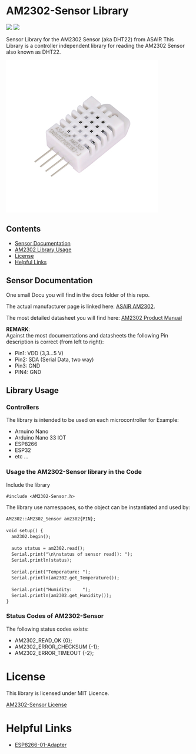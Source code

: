 # AM2302-Sensor Library
![](https://github.com/hasenradball/AM2302-Sensor/actions/workflows/spell_checker.yml/badge.svg)
![](https://github.com/hasenradball/AM2302-Sensor/actions/workflows/compile_examples.yml/badge.svg)

Sensor Library for the AM2302 Sensor (aka DHT22) from ASAIR
This Library is a controller independent library for reading the AM2302 Sensor also known as DHT22.

![AM2302-Sensor](./docs/AM2302.jpg)


## Contents
* [Sensor Documentation](#sensor-documentation)
* [AM2302 Library Usage](#library-usage)
* [License](#license)
* [Helpful Links](#helpful-links)

## Sensor Documentation
One small Docu you will find in the docs folder of this repo.

The actual manufacturer page is linked here: [ASAIR AM2302](http://www.aosong.com/en/products-22.html).

The most detailed datasheet you will find here: [AM2302 Product Manual](http://akizukidenshi.com/download/ds/aosong/AM2302.pdf)


**REMARK**:<br>
Against the most documentations and datasheets the following Pin description is correct (from left to right):

* Pin1: VDD (3,3...5 V)
* Pin2: SDA (Serial Data, two way)
* Pin3: GND
* PIN4: GND


## Library Usage
### Controllers
The library is intended to be used on each microcontroller for Example:<br>
* Arnuino Nano
* Arduino Nano 33 IOT
* ESP8266
* ESP32
* etc ...

### Usage the AM2302-Sensor library in the Code
Include the library

```
#include <AM2302-Sensor.h>
```

The library use namespaces, so the object can be instantiated and used by:

```
AM2302::AM2302_Sensor am2302{PIN};

void setup() {
  am2302.begin();

  auto status = am2302.read();
  Serial.print("\n\nstatus of sensor read(): ");
  Serial.println(status);

  Serial.print("Temperature: ");
  Serial.println(am2302.get_Temperature());

  Serial.print("Humidity:    ");
  Serial.println(am2302.get_Hunidity());
}

```
### Status Codes of AM2302-Sensor
The following status codes exists:

* AM2302_READ_OK          {0};
* AM2302_ERROR_CHECKSUM   {-1};
* AM2302_ERROR_TIMEOUT    {-2};


# License
This library is licensed under MIT Licence.

[AM2302-Sensor License](https://github.com/hasenradball/AM2302-Sensor/blob/master/LICENSE)


# Helpful Links
* [ESP8266-01-Adapter](https://esp8266-01-adapter.de)